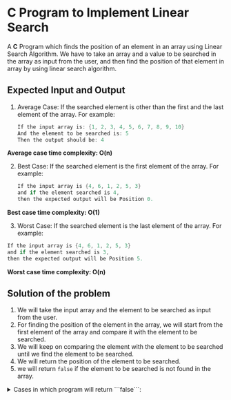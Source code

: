# C Program to Implement Linear Search

 A <b>C</b> Program which finds the position of an element in an array using Linear Search Algorithm. We have to take an array and a value to be searched in the array as input from the user, and then find the position of that element in array by using linear search algorithm.

 ## Expected Input and Output

 1. Average Case: If the searched element is other than the first and the last element of the array. For example:

    ```C
    If the input array is: {1, 2, 3, 4, 5, 6, 7, 8, 9, 10}
    And the element to be searched is: 5
    Then the output should be: 4
    ```
  <b>Average case time complexity: O(n)</b>
  
 2. Best Case: If the searched element is the first element of the array. For example:
    
    ```C
    If the input array is {4, 6, 1, 2, 5, 3}
    and if the element searched is 4,
    then the expected output will be Position 0.
    ```
  <b>Best case time complexity: O(1)</b>
  
  3. Worst Case: If the searched element is the last element of the array. For example:
    
  ```C
  If the input array is {4, 6, 1, 2, 5, 3}
  and if the element searched is 3,
  then the expected output will be Position 5.
  ```
  <b>Worst case time complexity: O(n)</b>

## Solution of the problem

 1. We will take the input array and the element to be searched as input from the user.
 2. For finding the position of the element in the array, we will start from the first element of the array and compare it with the element to be searched.
 3. We will keep on comparing the element with the element to be searched until we find the element to be searched.
 4. We will return the position of the element to be searched.
 5. we will return ```false``` if the element to be searched is not found in the array.
   <details>
   <summary>Cases in which program will return ```false```:</summary>
     1. we will return ```false``` if the array is empty.
     2. we will return ```false``` if the element to be searched is not an integer.
     3. we will return ```false``` if the array is not an array.
     4. we will return ```false``` if the array is not an array of integers.
   </summary>
 

   




